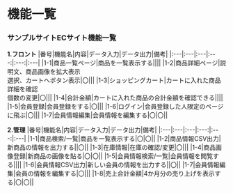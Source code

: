 # 機能一覧
### サンプルサイトECサイト機能一覧
**1.フロント**
|番号|機能名|内容|データ入力|データ出力|備考|
|:---|:---|:---|:---:|:---:|:---|
|1-1|商品一覧ページ|商品を一覧表示する||||
|1-2|商品詳細ページ|説明文、商品画像を拡大表示<br>選択、カートへボタン表示|〇|||
|1-3|ショッピングカート|カートに入れた商品詳細を確認<br>個数の変更|〇|||
|1-4|合計金額|カートに入れた商品の合計金額を確認できる||||
|1-5|会員登録|会員登録をする|〇|||
|1-6|ログイン|会員登録した人限定のページに飛ぶ|〇|||
|1-7|会員情報編集|会員情報を編集する|〇|〇||

**2.管理**
|番号|機能名|内容|データ入力|データ出力|備考|
|:---|:---|:---|:---:|:---:|:---|
|1-1|商品検索/一覧|商品を一覧表示する|〇|〇||
|1-2|商品情報CSV出力|新商品の情報を出力する||〇||
|1-3|在庫情報|在庫の確認/変更|〇|||
|1-4|商品画像登録|新商品の画像を貼る|〇|〇||
|1-5|会員情報検索/一覧|会員情報を閲覧する||||
|1-6|会員情報CSV出力|新しい会員の情報を出力する||〇||
|1-7|会員情報編集|会員の情報を編集する|〇|||
|1-8|売上合計金額|4か月分の売り上げを表示する|〇|〇||
